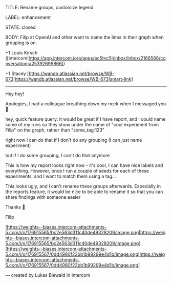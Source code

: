TITLE:
Rename groups, customize legend

LABEL:
enhancement

STATE:
closed

BODY:
Filip at OpenAI and other want to name the lines in their graph when grouping is on.

+1 Louis Kirsch ([intercom|https://app.intercom.io/a/apps/ec5tvc5j/inbox/inbox/2166566/conversations/25392699866])

+1 Stacey [https://wandb.atlassian.net/browse/WB-673|https://wandb.atlassian.net/browse/WB-673|smart-link] 

----

Hey hey\!

Apologies, I had a colleague breathing down my neck when I messaged you 🙂

hey, quick feature query: it would be great if I have report, and I could name some of my runs so they show under the name of "cool experiment from Filip" on the graph, rather than "some_tag:123"

right now I can do that if I don't do any grouping (I can just name experiment)

but if I do some grouping, I can't do that anymore

This is how my report looks right now - it's cool, I can have nice labels and everything. However, once I run a couple of seeds for each of these experiments, and I want to match them using a tag...

This looks ugly, and I can't rename these groups afterwards. Especially in the reports feature, it would be nice to be able to rename it so that you can share findings with someone easier

Thanks 🙂

Filip

[https://weights--biases.intercom-attachments-5.com/i/o/176915565/bc2e563d311c40de49328209/image.png|https://weights--biases.intercom-attachments-5.com/i/o/176915565/bc2e563d311c40de49328209/image.png]
[https://weights--biases.intercom-attachments-5.com/i/o/176915567/0dd4980f23bb1b99299e4d1b/image.png|https://weights--biases.intercom-attachments-5.com/i/o/176915567/0dd4980f23bb1b99299e4d1b/image.png]

—
created by Lukas Biewald in Intercom

